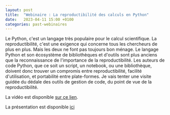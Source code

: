 ```yaml
---
layout: post
title:  "Webinaire : La reproductibilité des calculs en Python"
date:   2023-04-11 15:00 +0100
categories: past-webinaires
---
```



Le Python, c'est un langage très populaire pour le calcul
scientifique. La reproductibilité, c'est une exigence qui concerne tous
les chercheurs de plus en plus. Mais les deux ne font pas toujours bon
ménage. Le langage Python et son écosystème de bibliothèques et d'outils
sont plus anciens que la reconnaissance de l'importance de la
reproductibilité. Les auteurs de code Python, que ce soit un script, un
notebook, ou une bibliothèque, doivent donc trouver un compromis entre
reproductibilité, facilité d'utilisation, et portabilité entre
plate-formes. Je vais tenter une visite guidée du dédale des outils de
gestion de code, du point de vue de la reproductibilité.

La vidéo est disponible [sur ce lien](https://videos.univ-grenoble-alpes.fr/video/26699-video_konrad_hinsen_reproductibilitedescalculsenpythonmp4/).

La présentation est disponible [ici](https://reproducibility.gricad-pages.univ-grenoble-alpes.fr/web/medias/slides/23_11_04_Hinsen_Python_slides.pdf)
